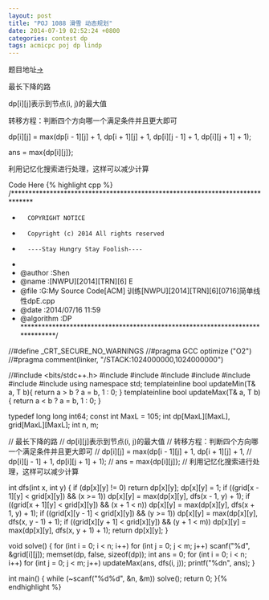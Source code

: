 ```yaml
---
layout: post
title: "POJ 1088 滑雪 动态规划"
date: 2014-07-19 02:52:24 +0800
categories: contest dp
tags: acmicpc poj dp lindp
---
```

题目地址<a title="POJ 1088" href="http://poj.org/problem?id=1088" target="_blank">-></a>

最长下降的路

dp[i][j]表示到节点(i, j)的最大值

转移方程：判断四个方向哪一个满足条件并且更大即可

dp[i][j] = max(dp[i - 1][j] + 1, dp[i + 1][j] + 1, dp[i][j - 1] + 1, dp[i][j + 1] + 1);

ans = max{dp[i][j]};

利用记忆化搜索进行处理，这样可以减少计算 

Code Here
{% highlight cpp %}
/******************************************************************************
*       COPYRIGHT NOTICE
*       Copyright (c) 2014 All rights reserved
*       ----Stay Hungry Stay Foolish----
*
* @author		:Shen
* @name         :[NWPU][2014][TRN][6] E
* @file         :G:My Source Code[ACM] 训练[NWPU][2014][TRN][6][0716]简单线性dpE.cpp
* @date         :2014/07/16 11:59
* @algorithm    :DP
******************************************************************************/

//#define _CRT_SECURE_NO_WARNINGS
//#pragma GCC optimize ("O2")
//#pragma comment(linker, "/STACK:1024000000,1024000000")

//#include <bits/stdc++.h>
#include <cmath>
#include <cstdio>
#include <string>
#include <cstring>
#include <iomanip>
#include <iostream>
#include <algorithm>
using namespace std;
template<class T>inline bool updateMin(T& a, T b){ return a > b ? a = b, 1 : 0; }
template<class T>inline bool updateMax(T& a, T b){ return a < b ? a = b, 1 : 0; }

typedef long long int64;
const int MaxL = 105;
int dp[MaxL][MaxL], grid[MaxL][MaxL];
int n, m;

//  最长下降的路
//  dp[i][j]表示到节点(i, j)的最大值
//  转移方程：判断四个方向哪一个满足条件并且更大即可
//  dp[i][j] = max(dp[i - 1][j] + 1, dp[i + 1][j] + 1,
//  			dp[i][j - 1] + 1, dp[i][j + 1] + 1);
//  ans = max{dp[i][j]};
//  利用记忆化搜索进行处理，这样可以减少计算

int dfs(int x, int y)
{
    if (dp[x][y] != 0) return dp[x][y];
    dp[x][y] = 1;
    if ((grid[x - 1][y] < grid[x][y]) && (x >= 1))
        dp[x][y] = max(dp[x][y], dfs(x - 1, y) + 1);
    if ((grid[x + 1][y] < grid[x][y]) && (x + 1 < n))
        dp[x][y] = max(dp[x][y], dfs(x + 1, y) + 1);
    if ((grid[x][y - 1] < grid[x][y]) && (y >= 1))
        dp[x][y] = max(dp[x][y], dfs(x, y - 1) + 1);
    if ((grid[x][y + 1] < grid[x][y]) && (y + 1 < m))
        dp[x][y] = max(dp[x][y], dfs(x, y + 1) + 1);
    return dp[x][y];
}

void solve()
{
    for (int i = 0; i < n; i++)
        for (int j = 0; j < m; j++)
            scanf("%d", &grid[i][j]);
    memset(dp, false, sizeof(dp));
    int ans = 0;
    for (int i = 0; i < n; i++)
        for (int j = 0; j < m; j++)
            updateMax(ans, dfs(i, j));
    printf("%dn", ans);
}

int main()
{
	while (~scanf("%d%d", &n, &m)) solve();
	return 0;
}{% endhighlight %}

